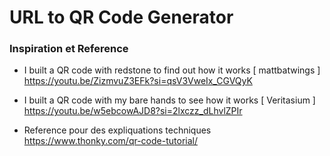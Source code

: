 # URL to QR Code Generator


### Inspiration et Reference

- I built a QR code with redstone to find out how it works [ mattbatwings ]
https://youtu.be/ZizmvuZ3EFk?si=qsV3VweIx_CGVQyK

-  I built a QR code with my bare hands to see how it works  [ Veritasium ]
https://youtu.be/w5ebcowAJD8?si=2lxczz_dLhvlZPIr

- Reference pour des expliquations techniques 
https://www.thonky.com/qr-code-tutorial/




